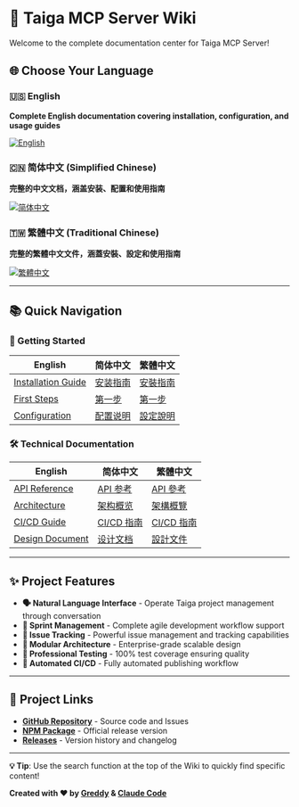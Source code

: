 # 🚀 Taiga MCP Server Wiki

Welcome to the complete documentation center for Taiga MCP Server!

## 🌐 Choose Your Language

### 🇺🇸 English
**Complete English documentation covering installation, configuration, and usage guides**

[![English](https://img.shields.io/badge/Docs-English-blue?style=for-the-badge)](Home.en)

### 🇨🇳 简体中文 (Simplified Chinese)
**完整的中文文档，涵盖安装、配置和使用指南**

[![简体中文](https://img.shields.io/badge/文档-简体中文-red?style=for-the-badge)](Home.zh-CN)

### 🇹🇼 繁體中文 (Traditional Chinese)  
**完整的繁體中文文件，涵蓋安裝、設定和使用指南**

[![繁體中文](https://img.shields.io/badge/文件-繁體中文-orange?style=for-the-badge)](Home.zh-TW)

---

## 📚 Quick Navigation

### 🎯 Getting Started
| English                                     | 简体中文                             | 繁體中文                             |
|---------------------------------------------|----------------------------------|----------------------------------|
| [Installation Guide](Installation-Guide.en) | [安装指南](Installation-Guide.zh-CN) | [安裝指南](Installation-Guide.zh-TW) |
| [First Steps](First-Steps.en)               | [第一步](First-Steps.zh-CN)         | [第一步](First-Steps.zh-TW)         |
| [Configuration](Configuration.en)           | [配置说明](Configuration.zh-CN)      | [設定說明](Configuration.zh-TW)      |

### 🛠️ Technical Documentation
| English                           | 简体中文                          | 繁體中文                          |
|-----------------------------------|-------------------------------|-------------------------------|
| [API Reference](API-Reference.en) | [API 参考](API-Reference.zh-CN) | [API 參考](API-Reference.zh-TW) |
| [Architecture](ARCHITECTURE.en)   | [架构概览](ARCHITECTURE.zh-CN)    | [架構概覽](ARCHITECTURE.zh-TW)    |
| [CI/CD Guide](CICD.en)            | [CI/CD 指南](CICD.zh-CN)        | [CI/CD 指南](CICD.zh-TW)        |
| [Design Document](DESIGN.en)      | [设计文档](DESIGN.zh-CN)               | [設計文件](DESIGN.zh-TW)               |

---

## ✨ Project Features

- **🗣️ Natural Language Interface** - Operate Taiga project management through conversation
- **🏃 Sprint Management** - Complete agile development workflow support
- **🐛 Issue Tracking** - Powerful issue management and tracking capabilities
- **🔧 Modular Architecture** - Enterprise-grade scalable design
- **🧪 Professional Testing** - 100% test coverage ensuring quality
- **🚀 Automated CI/CD** - Fully automated publishing workflow

---

## 🔗 Project Links

- **[GitHub Repository](https://github.com/greddy7574/taigaMcpServer)** - Source code and Issues
- **[NPM Package](https://www.npmjs.com/package/taiga-mcp-server)** - Official release version
- **[Releases](https://github.com/greddy7574/taigaMcpServer/releases)** - Version history and changelog

---

**💡 Tip**: Use the search function at the top of the Wiki to quickly find specific content!

**Created with ❤️ by [Greddy](mailto:greddy7574@gmail.com) & [Claude Code](https://claude.ai/code)**
